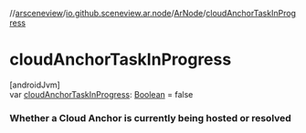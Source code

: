 //[arsceneview](../../../index.md)/[io.github.sceneview.ar.node](../index.md)/[ArNode](index.md)/[cloudAnchorTaskInProgress](cloud-anchor-task-in-progress.md)

# cloudAnchorTaskInProgress

[androidJvm]\
var [cloudAnchorTaskInProgress](cloud-anchor-task-in-progress.md): [Boolean](https://kotlinlang.org/api/latest/jvm/stdlib/kotlin/-boolean/index.html) = false

###  Whether a Cloud Anchor is currently being hosted or resolved
